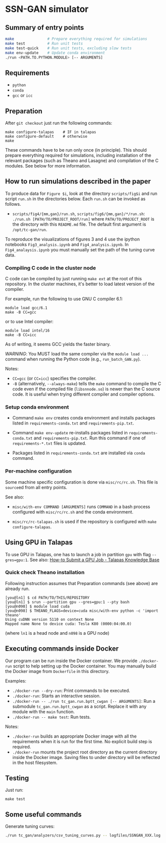 # SSN-GAN simulator


## Summary of entry points

```sh
make               # Prepare everything required for simulations
make test          # Run unit tests
make test-quick    # Run unit tests, excluding slow tests
make env-update    # Update conda environment
./run <PATH.TO.PYTHON.MODULE> [-- ARGUMENTS]
```


## Requirements

- `python`
- `conda`
- `gcc` or `icc`


## Preparation

After `git checkout` just run the following commands:

```
make configure-talapas    # IF in talapas
make configure-default    # otherwise
make
```

These commands have to be run only once (in principle).
This should prepare everything required for simulations, including
installation of the relevant packages (such as Theano and Lasagne) and
compilation of the C modules.  See below for more information.


## How to run simulations described in the paper

To produce data for `Figure $i`, look at the directory `scripts/fig$i`
and run script `run.sh` in the directories below.  Each `run.sh` can
be invoked as follows.

* `scripts/fig4/{mm,gan}/run.sh`, `scripts/fig6/{mm,gan}/*/run.sh`:
  `./run.sh [PATH/TO/PROJECT_ROOT/run]` where `PATH/TO/PROJECT_ROOT`
  is the directory with this `README.md` file.  The default first
  argument is `/opt/tc-gan/run`.

To reproduce the visualizations of figures 3 and 4 use the ipython notebooks `Fig3_analysis.ipynb` and `Fig4_analysis.ipynb`. In `Fig4_analaysis.ipynb` you must manually set the path of the tuning curve data.

### Compiling C code in the cluster node

C code can be compiled by just running `make ext` at the root of this
repository.  In the cluster machines, it's better to load latest
version of the compiler.

For example, run the following to use GNU C compiler 6.1:
```
module load gcc/6.1
make -B CC=gcc
```
or to use Intel compiler:
```
module load intel/16
make -B CC=icc
```

As of writing, it seems GCC yields the faster binary.

*WARNING*: You MUST load the same compiler via the `module load ...`
command when running the Python code (e.g., `run_batch_GAN.py`).

Notes:
- `CC=gcc` (or `CC=icc`) specifies the compiler.
- `-B` (alternatively, `--always-make`) tells the `make` command to
  compile the C code even if the compiled file (`libsnnode.so`) is
  newer than the C source code.  It is useful when trying different
  compiler and compiler options.


### Setup conda environment

- Command `make env` creates conda environment and installs packages
  listed in `requirements-conda.txt` and `requirements-pip.txt`.

- Command `make env-update` re-installs packages listed in
  `requirements-conda.txt` and `requirements-pip.txt`.  Run this
  command if one of `requirements-*.txt` files is updated.

- Packages listed in `requirements-conda.txt` are installed via
  `conda` command.


### Per-machine configuration

Some machine specific configuration is done via `misc/rc/rc.sh`.  This
file is `source`ed from all entry points.

See also:

- `misc/with-env COMMAND [ARGUMENTS]` runs `COMMAND` in a bash process
  configured with `misc/rc/rc.sh` and the conda environment.

- `misc/rc/rc-talapas.sh` is used if the repository is configured with
  `make configure-talapas`.


## Using GPU in Talapas

To use GPU in Talapas, one has to launch a job in partition `gpu` with
flag `--gres=gpu:1`.  See also:
[How-to Submit a GPU Job - Talapas Knowledge Base](https://hpcrcf.atlassian.net/wiki/spaces/TCP/pages/7289618/How-to+Submit+a+GPU+Job)

### Quick check Theano installation

Following instruction assumes that Preparation commands (see above)
are already run.

```console
[you@ln1] $ cd PATH/TO/THIS/REPOSITORY
[you@ln1] $ srun --partition gpu --gres=gpu:1 --pty bash
[you@n098] $ module load cuda
[you@n098] $ THEANO_FLAGS=device=cuda misc/with-env python -c 'import theano'
Using cuDNN version 5110 on context None
Mapped name None to device cuda: Tesla K80 (0000:04:00.0)
```

(where `ln1` is a head node and `n098` is a GPU node)


## Executing commands inside Docker

Our program can be run inside the Docker container.  We provide
`./docker-run` script to help setting up the Docker container.  You
may manually build the Docker image from `Dockerfile` in this
directory.

Examples:

* `./docker-run --dry-run`: Print commands to be executed.
* `./docker-run`: Starts an interactive session.
* `./docker-run -- ./run tc_gan.run.bptt_cwgan [-- ARGUMENTS]`: Run a
  submodule `tc_gan.run.bptt_cwgan` as a script.  Replace it with any
  module with the `main` function.
* `./docker-run -- make test`: Run tests.

Notes:

* `./docker-run` builds an appropriate Docker image with all the
  requirements when it is run for the first time.  No explicit build
  step is required.
* `./docker-run` mounts the project root directory as the current
  directory inside the Docker image.  Saving files to under directory
  will be reflected in the host filesystem.


## Testing

Just run:
```
make test
```


## Some useful commands

Generate tuning curves:

```sh
./run tc_gan/analyzers/csv_tuning_curves.py -- logfiles/SSNGAN_XXX.log tcs --NZ=100
```
